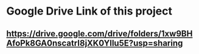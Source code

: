 # Google Drive Link of this project


## https://drive.google.com/drive/folders/1xw9BHAfoPk8GA0nscatrI8jXK0YIlu5E?usp=sharing
